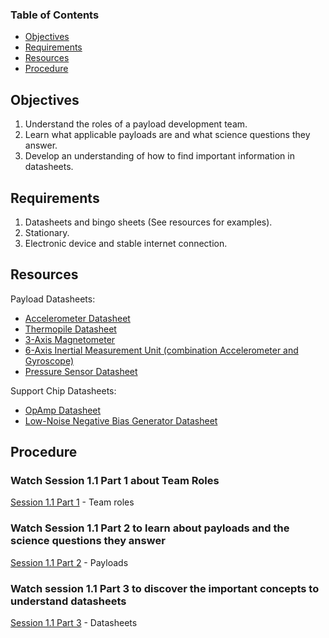 ### Table of Contents <!-- omit from toc -->
- [Objectives](#objectives)
- [Requirements](#requirements)
- [Resources](#resources)
- [Procedure](#procedure)

## Objectives
1. Understand the roles of a payload development team.
2. Learn what applicable payloads are and what science questions they answer.
3. Develop an understanding of how to find important information in datasheets.

## Requirements
1. Datasheets and bingo sheets (See resources for examples).
2. Stationary.
3. Electronic device and stable internet connection.

## Resources

Payload Datasheets:
- [Accelerometer Datasheet](https://www.analog.com/media/en/technical-documentation/data-sheets/ADXL326.pdf)
- [Thermopile Datasheet](https://au.mouser.com/datasheet/2/18/Amphenol_08192019_AAS-920-698A-Thermometrics-ZTP-1-1627819.pdf)
- [3-Axis Magnetometer](https://www.memsic.com/Public/Uploads/uploadfile/files/20220119/MMC5983MADatasheetRevA.pdf)
- [6-Axis Inertial Measurement Unit (combination Accelerometer and Gyroscope)](https://invensense.tdk.com/wp-content/uploads/2021/07/ds-000451_icm-42670-p-datasheet.pdf)
- [Pressure Sensor Datasheet](https://www.bosch-sensortec.com/media/boschsensortec/downloads/datasheets/bst-bmp390-ds002.pdf)

Support Chip Datasheets:
- [OpAmp Datasheet](https://www.ti.com/lit/ds/symlink/opa388.pdf)
- [Low-Noise Negative Bias Generator Datasheet](https://www.ti.com/lit/ds/symlink/lm7705.pdf)

## Procedure

### Watch Session 1.1 Part 1 about Team Roles <!-- omit from toc -->

[Session 1.1 Part 1](https://www.youtube.com/watch?v=qVKfAMUXbC4&list=PLhmx0ZGiO2sNXqH09_9cT4NBlGAUTOnFS&index=1&pp=iAQB) - Team roles

### Watch Session 1.1 Part 2 to learn about payloads and the science questions they answer <!-- omit from toc -->

[Session 1.1 Part 2](https://www.youtube.com/watch?v=WhX_0AhIZgE&list=PLhmx0ZGiO2sNXqH09_9cT4NBlGAUTOnFS&index=2&pp=iAQB) - Payloads

### Watch session 1.1 Part 3 to discover the important concepts to understand datasheets <!-- omit from toc -->

[Session 1.1 Part 3](https://www.youtube.com/watch?v=tZhVL7CMA-E&list=PLhmx0ZGiO2sNXqH09_9cT4NBlGAUTOnFS&index=4&pp=iAQB) - Datasheets

